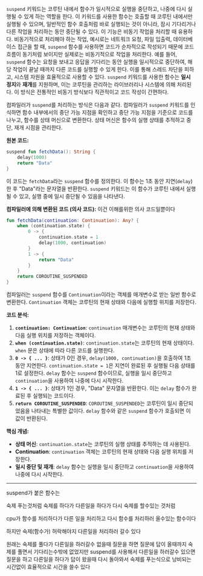 `suspend` 키워드는 코루틴 내에서 함수가 일시적으로 실행을 중단하고, 나중에 다시 실행될 수 있게 하는 역할을 한다. 이 키워드를 사용한 함수는 호출할 때 코루틴 내에서만 실행될 수 있으며, 일반적인 함수 호출처럼 바로 실행되는 것이 아니라, 잠시 기다리거나 다른 작업을 처리하는 동안 중단될 수 있다. 이 기능은 비동기 작업을 처리할 때 유용하다. 비동기적으로 처리해야 하는 작업, 예시로는 네트워크 요청, 파일 입출력, 데이터베이스 접근을 할 때, `suspend` 함수를 사용하면 코드가 순차적으로 작성되기 때문에 코드 흐름이 동기처럼 보이지만 실제로는 비동기적으로 작업을 처리한다. 예를 들어, `suspend` 함수는 요청을 보내고 응답을 기다리는 동안 실행을 일시적으로 중단하여, 해당 작업이 끝날 때까지 다른 코드를 실행할 수 있게 한다. 이를 통해 스레드 차단을 피하고, 시스템 자원을 효율적으로 사용할 수 있다. `suspend` 키워드를 사용한 함수는 **일시 정지**와 **재개**를 지원하며, 이는 코루틴을 관리하는 라이브러리나 시스템에 의해 처리된다. 이 방식은 전통적인 비동기 방식보다 직관적이고 코드 작성이 간편하다.

컴파일러가 `suspend`를 처리하는 방식은 다음과 같다. 컴파일러가 `suspend` 키워드를 인식하면 함수 내부에서의 중단 가능 지점을 확인하고 중단 가능 지점을 기준으로 코드를 나누고, 함수를 상태 머신으로 변환한다. 상태 머신은 함수의 실행 상태를 추적하고 중단, 재개 시점을 관리한다.

**원본 코드:**

```kotlin
suspend fun fetchData(): String {
    delay(1000)
    return "Data"
}
```

이 코드는 `fetchData`라는 `suspend` 함수를 정의한다. 이 함수는 1초 동안 지연(`delay`)한 후 "Data"라는 문자열을 반환한다. `suspend` 키워드는 이 함수가 코루틴 내에서 실행될 수 있고, 실행 중에 일시 중단될 수 있음을 나타낸다.

**컴파일러에 의해 변환된 코드 (의사 코드):**
이건 이해를위한 의사 코드일뿐이다

```kotlin
fun fetchData(continuation: Continuation): Any? {
    when (continuation.state) {
        0 -> {
            continuation.state = 1
            delay(1000, continuation)
        }
        1 -> {
            return "Data"
        }
    }
    return COROUTINE_SUSPENDED
}
```

컴파일러는 `suspend` 함수를 `Continuation`이라는 객체를 매개변수로 받는 일반 함수로 변환한다. `Continuation` 객체는 코루틴의 현재 상태와 다음에 실행할 위치를 저장한다.

**코드 분석:**

1. **`continuation: Continuation`**: `continuation` 매개변수는 코루틴의 현재 상태와 다음 실행 위치를 저장하는 객체이다.
2. **`when (continuation.state)`**: `continuation.state`는 코루틴의 현재 상태이다. `when` 문은 상태에 따라 다른 코드를 실행한다.
3. **`0 -> { ... }`**: 상태가 0인 경우, `delay(1000, continuation)`을 호출하여 1초 동안 지연한다. `continuation.state = 1`은 지연이 완료된 후 실행될 다음 상태를 1로 설정한다. `delay` 함수는 `suspend` 함수이므로, 실행을 일시 중단하고 `continuation`을 사용하여 나중에 다시 시작한다.
4. **`1 -> { ... }`**: 상태가 1인 경우, "Data" 문자열을 반환한다. 이는 `delay` 함수가 완료된 후 실행되는 코드이다.
5. **`return COROUTINE_SUSPENDED`**: `COROUTINE_SUSPENDED`는 코루틴이 일시 중단되었음을 나타내는 특별한 값이다. `delay` 함수와 같은 `suspend` 함수가 호출되면 이 값이 반환된다.

**핵심 개념:**

* **상태 머신**: `continuation.state`는 코루틴의 실행 상태를 추적하는 데 사용된다.
* **Continuation**: `continuation` 객체는 코루틴의 현재 상태와 다음 실행 위치를 저장한다.
* **일시 중단 및 재개**: `delay` 함수는 실행을 일시 중단하고 `continuation`을 사용하여 나중에 다시 시작한다.

-----

suspend가 붙은 함수는

숙제 푸는것처럼 숙제를 하다가 다른일을 하다가 다시 숙제를 할수있는 것처럼

cpu가 함수를 처리하다가 다른 일을 처리하고 다시 함수를 처리하러 올수있는 함수이다

하지만 숙제(함수가) 허락해야지 다른일을 처리하러 갈수 있다

원래는 숙제를 풀다가 다른일을 하러갈수 없을때 질문을 하면 질문에 답이 올때까지 숙제를 풀면서 기다리는수밖에 없었지만
suspend를 사용해서 다른일을 하러갈수 있으면 질문을 하고 다른일을 하다가 답이 왔을때 다시 돌아와서 숙제를 푸는식으로 낭비되는 시간없이 효율적으로 시간을 쓸수 있다 
